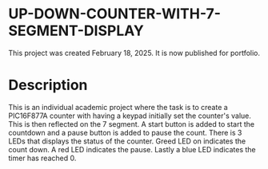 # UP-DOWN-COUNTER-WITH-7-SEGMENT-DISPLAY

This project was created February 18, 2025. It is now published for portfolio.

# Description

This is an individual academic project where the task is to create a PIC16F877A counter with having a keypad initially set the counter's value. This is then reflected on the 7 segment. A start button is added to start the countdown and a pause button is added to pause the count. There is 3 LEDs that displays the status of the counter. Greed LED on indicates the count down. A red LED indicates the pause. Lastly a blue LED indicates the timer has reached 0. 

